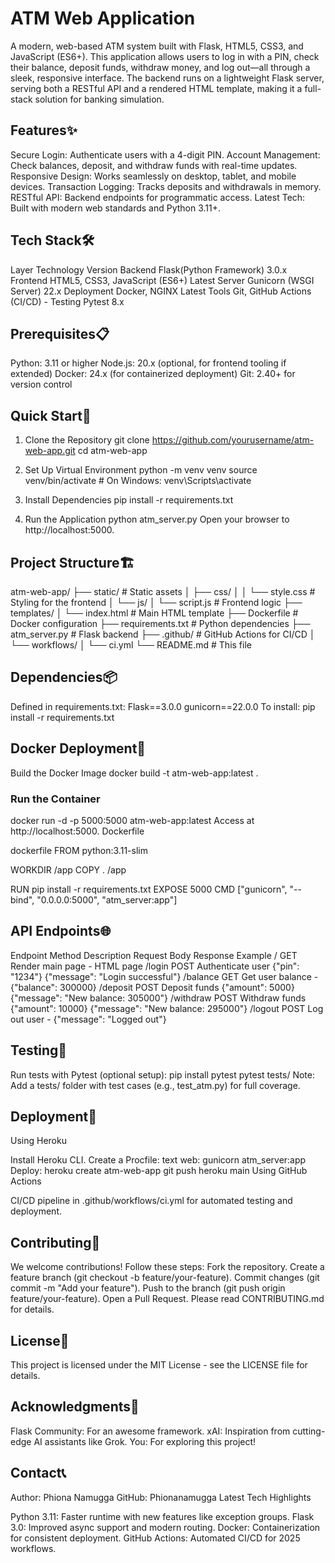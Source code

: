 # ATM Web Application
A modern, web-based ATM system built with Flask, HTML5, CSS3, and JavaScript (ES6+). This application allows users to log in with a PIN, check their balance, deposit funds, withdraw money, and log out—all through a sleek, responsive interface. The backend runs on a lightweight Flask server, serving both a RESTful API and a rendered HTML template, making it a full-stack solution for banking simulation.

## Features✨ 
Secure Login: Authenticate users with a 4-digit PIN.
Account Management: Check balances, deposit, and withdraw funds with real-time updates.
Responsive Design: Works seamlessly on desktop, tablet, and mobile devices.
Transaction Logging: Tracks deposits and withdrawals in memory.
RESTful API: Backend endpoints for programmatic access.
Latest Tech: Built with modern web standards and Python 3.11+.

## Tech Stack🛠️ 

Layer	    Technology	                    Version
Backend	    Flask(Python Framework)	        3.0.x
Frontend	HTML5, CSS3, JavaScript (ES6+)	Latest
Server	    Gunicorn (WSGI Server)	        22.x
Deployment	Docker, NGINX	                Latest
Tools	    Git, GitHub Actions (CI/CD)	-
Testing	    Pytest	                        8.x

## Prerequisites📋 
Python: 3.11 or higher
Node.js: 20.x (optional, for frontend tooling if extended)
Docker: 24.x (for containerized deployment)
Git: 2.40+ for version control

## Quick Start🚀 
1. Clone the Repository
git clone https://github.com/yourusername/atm-web-app.git
cd atm-web-app

2. Set Up Virtual Environment
python -m venv venv
source venv/bin/activate  # On Windows: venv\Scripts\activate

3. Install Dependencies
pip install -r requirements.txt


4. Run the Application
python atm_server.py
Open your browser to http://localhost:5000.

## Project Structure🏗️ 
atm-web-app/
├── static/              # Static assets
│   ├── css/
│   │   └── style.css    # Styling for the frontend
│   └── js/
│       └── script.js    # Frontend logic
├── templates/
│   └── index.html       # Main HTML template
├── Dockerfile           # Docker configuration
├── requirements.txt     # Python dependencies
├── atm_server.py        # Flask backend
├── .github/             # GitHub Actions for CI/CD
│   └── workflows/
│       └── ci.yml
└── README.md            # This file

## Dependencies📦
Defined in requirements.txt:
Flask==3.0.0
gunicorn==22.0.0
To install:
pip install -r requirements.txt


## Docker Deployment🐳 
Build the Docker Image
docker build -t atm-web-app:latest .

### Run the Container
docker run -d -p 5000:5000 atm-web-app:latest
Access at http://localhost:5000.
Dockerfile

dockerfile
FROM python:3.11-slim

WORKDIR /app
COPY . /app

RUN pip install -r requirements.txt
EXPOSE 5000
CMD ["gunicorn", "--bind", "0.0.0.0:5000", "atm_server:app"]

## API Endpoints🌐 
Endpoint	Method	Description	Request Body	Response Example
/	GET	Render main page	-	HTML page
/login	POST	Authenticate user	{"pin": "1234"}	{"message": "Login successful"}
/balance	GET	Get user balance	-	{"balance": 300000}
/deposit	POST	Deposit funds	{"amount": 5000}	{"message": "New balance: 305000"}
/withdraw	POST	Withdraw funds	{"amount": 10000}	{"message": "New balance: 295000"}
/logout	POST	Log out user	-	{"message": "Logged out"}

## Testing🧪 
Run tests with Pytest (optional setup):
pip install pytest
pytest tests/
Note: Add a tests/ folder with test cases (e.g., test_atm.py) for full coverage.

## Deployment🚀 
Using Heroku

Install Heroku CLI.
Create a Procfile:
text
web: gunicorn atm_server:app
Deploy:
heroku create atm-web-app
git push heroku main
Using GitHub Actions

CI/CD pipeline in .github/workflows/ci.yml for automated testing and deployment.

## Contributing🤝 
We welcome contributions! Follow these steps:
Fork the repository.
Create a feature branch (git checkout -b feature/your-feature).
Commit changes (git commit -m "Add your feature").
Push to the branch (git push origin feature/your-feature).
Open a Pull Request.
Please read CONTRIBUTING.md for details.

## License📜 
This project is licensed under the MIT License - see the LICENSE file for details.

## Acknowledgments🌟 
Flask Community: For an awesome framework.
xAI: Inspiration from cutting-edge AI assistants like Grok.
You: For exploring this project!

## Contact📞 
Author: Phiona Namugga
GitHub: Phionanamugga
Latest Tech Highlights

Python 3.11: Faster runtime with new features like exception groups.
Flask 3.0: Improved async support and modern routing.
Docker: Containerization for consistent deployment.
GitHub Actions: Automated CI/CD for 2025 workflows.
